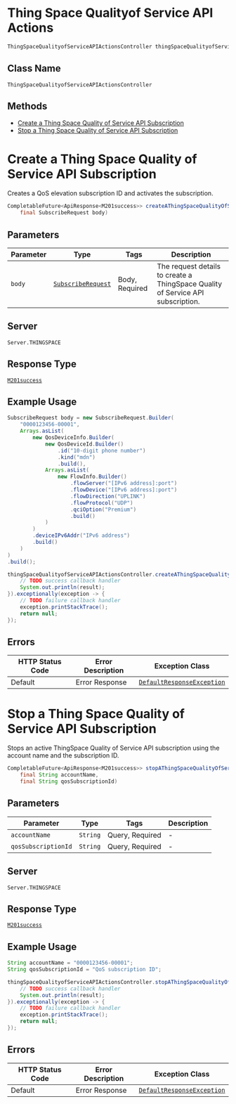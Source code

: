 # Thing Space Qualityof Service API Actions

```java
ThingSpaceQualityofServiceAPIActionsController thingSpaceQualityofServiceAPIActionsController = client.getThingSpaceQualityofServiceAPIActionsController();
```

## Class Name

`ThingSpaceQualityofServiceAPIActionsController`

## Methods

* [Create a Thing Space Quality of Service API Subscription](../../doc/controllers/thing-space-qualityof-service-api-actions.md#create-a-thing-space-quality-of-service-api-subscription)
* [Stop a Thing Space Quality of Service API Subscription](../../doc/controllers/thing-space-qualityof-service-api-actions.md#stop-a-thing-space-quality-of-service-api-subscription)


# Create a Thing Space Quality of Service API Subscription

Creates a QoS elevation subscription ID and activates the subscription.

```java
CompletableFuture<ApiResponse<M201success>> createAThingSpaceQualityOfServiceAPISubscriptionAsync(
    final SubscribeRequest body)
```

## Parameters

| Parameter | Type | Tags | Description |
|  --- | --- | --- | --- |
| `body` | [`SubscribeRequest`](../../doc/models/subscribe-request.md) | Body, Required | The request details to create a ThingSpace Quality of Service API subscription. |

## Server

`Server.THINGSPACE`

## Response Type

[`M201success`](../../doc/models/m201-success.md)

## Example Usage

```java
SubscribeRequest body = new SubscribeRequest.Builder(
    "0000123456-00001",
    Arrays.asList(
        new QosDeviceInfo.Builder(
            new QosDeviceId.Builder()
                .id("10-digit phone number")
                .kind("mdn")
                .build(),
            Arrays.asList(
                new FlowInfo.Builder()
                    .flowServer("[IPv6 address]:port")
                    .flowDevice("[IPv6 address]:port")
                    .flowDirection("UPLINK")
                    .flowProtocol("UDP")
                    .qciOption("Premium")
                    .build()
            )
        )
        .deviceIPv6Addr("IPv6 address")
        .build()
    )
)
.build();

thingSpaceQualityofServiceAPIActionsController.createAThingSpaceQualityOfServiceAPISubscriptionAsync(body).thenAccept(result -> {
    // TODO success callback handler
    System.out.println(result);
}).exceptionally(exception -> {
    // TODO failure callback handler
    exception.printStackTrace();
    return null;
});
```

## Errors

| HTTP Status Code | Error Description | Exception Class |
|  --- | --- | --- |
| Default | Error Response | [`DefaultResponseException`](../../doc/models/default-response-exception.md) |


# Stop a Thing Space Quality of Service API Subscription

Stops an active ThingSpace Quality of Service API subscription using the account name and the subscription ID.

```java
CompletableFuture<ApiResponse<M201success>> stopAThingSpaceQualityOfServiceAPISubscriptionAsync(
    final String accountName,
    final String qosSubscriptionId)
```

## Parameters

| Parameter | Type | Tags | Description |
|  --- | --- | --- | --- |
| `accountName` | `String` | Query, Required | - |
| `qosSubscriptionId` | `String` | Query, Required | - |

## Server

`Server.THINGSPACE`

## Response Type

[`M201success`](../../doc/models/m201-success.md)

## Example Usage

```java
String accountName = "0000123456-00001";
String qosSubscriptionId = "QoS subscription ID";

thingSpaceQualityofServiceAPIActionsController.stopAThingSpaceQualityOfServiceAPISubscriptionAsync(accountName, qosSubscriptionId).thenAccept(result -> {
    // TODO success callback handler
    System.out.println(result);
}).exceptionally(exception -> {
    // TODO failure callback handler
    exception.printStackTrace();
    return null;
});
```

## Errors

| HTTP Status Code | Error Description | Exception Class |
|  --- | --- | --- |
| Default | Error Response | [`DefaultResponseException`](../../doc/models/default-response-exception.md) |

